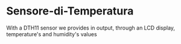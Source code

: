 # Sensore-di-Temperatura
With a DTH11 sensor we provides in output, through an LCD display, temperature's and humidity's values
